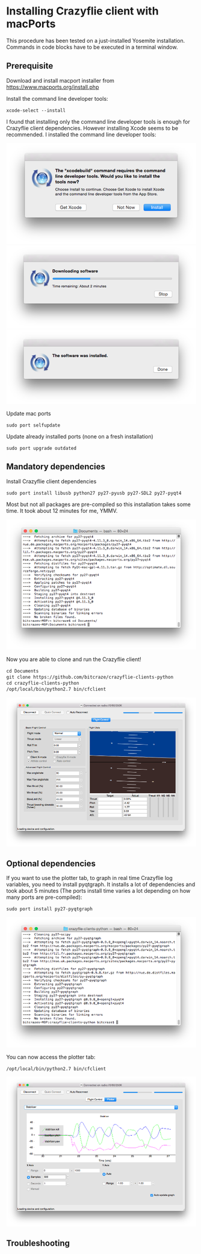 Installing Crazyflie client with macPorts
=========================================

This procedure has been tested on a just-installed Yosemite
installation. Commands in code blocks have to be executed in a terminal
window.

Prerequisite
------------

Download and install macport installer from
<https://www.macports.org/install.php>

Install the command line developer tools:

    xcode-select --install

I found that installing only the command line developer tools is enough
for Crazyflie client dependencies. However installing Xcode seems to be
recommended. I installed the command line developer tools:

![](images/image03.png)
![](images/image00.png)
![](images/image01.png)

Update mac ports

    sudo port selfupdate

Update already installed ports (none on a fresh installation)

    sudo port upgrade outdated

Mandatory dependencies
----------------------

Install Crazyflie client dependencies

    sudo port install libusb python27 py27-pyusb py27-SDL2 py27-pyqt4

Most but not all packages are pre-compiled so this installation takes
some time. It took about 12 minutes for me, YMMV.

![](images/image05.png)

Now you are able to clone and run the Crazyflie client!

    cd Documents
    git clone https://github.com/bitcraze/crazyflie-clients-python
    cd crazyflie-clients-python
    /opt/local/bin/python2.7 bin/cfclient

![](images/image04.png)

Optional dependencies
---------------------

If you want to use the plotter tab, to graph in real time Crazyflie log
variables, you need to install pyqtgraph. It installs a lot of
dependencies and took about 5 minutes (The ports install time varies a
lot depending on how many ports are pre-compiled):

    sudo port install py27-pyqtgraph

![](images/image02.png)

You can now access the plotter tab:

    /opt/local/bin/python2.7 bin/cfclient

![](images/image06.png)

Troubleshooting
---------------
